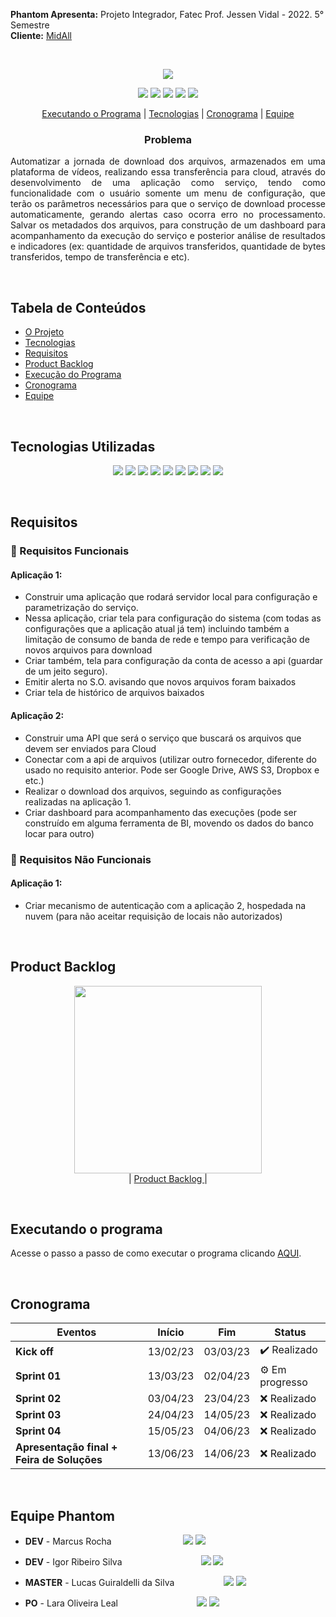 **Phantom Apresenta:** Projeto Integrador, Fatec Prof. Jessen Vidal - 2022. 5° Semestre <br>
**Cliente:** <a href="https://www.midall.com.br//">MidAll</a>

<br><p align="center">
 <a href="https://www.midall.com.br/"><img src="https://cdn.discordapp.com/attachments/887890002741170176/10864manu42721377517698/download-removebg-preview.png"/></a>
</p>

<p align="center"> 
 <img src="https://img.shields.io/badge/Status%3A-Building-orange"/>
 <a href="https://www.java.com/pt-BR/"><img src="https://img.shields.io/badge/Language%3A-JAVA-red"/></a>
 <a href="https://vuejs.org/"><img src="https://img.shields.io/badge/Language%3A-VUE.js-green"/></a>
 <a href="https://www.midall.com.br/"><img src="https://img.shields.io/badge/Client%3A-MidAll-purple"/></a>
 <a href="http://fatecsjc-prd.azurewebsites.net/"><img src="https://img.shields.io/badge/Institution%3A-Fatec-red"/></a>
</p>

<p align="center">
 <a href="#executando-o-programa">Executando o Programa</a> |  <a href="#tecnologias-utilizadas">Tecnologias</a> |  <a href="#cronograma">Cronograma</a> 
 |  <a href="#equipe-phantom">Equipe</a>
</p>

<h3 align="center">Problema</h3>
<p align="justify">
Automatizar a jornada de download dos arquivos, armazenados em uma plataforma de vídeos,
realizando essa transferência para cloud, através do desenvolvimento de uma aplicação como
serviço, tendo como funcionalidade com o usuário somente um menu de configuração, que terão
os parâmetros necessários para que o serviço de download processe automaticamente, gerando
alertas caso ocorra erro no processamento. Salvar os metadados dos arquivos, para construção de
um dashboard para acompanhamento da execução do serviço e posterior análise de resultados e
indicadores (ex: quantidade de arquivos transferidos, quantidade de bytes transferidos, tempo de
transferência e etc).
</p>


<br>

## Tabela de Conteúdos

 - [O Projeto](#subiter-call)
 - [Tecnologias](#tecnologias-utilizadas)
 - [Requisitos](#requisitos)
 - [Product Backlog](#product-backlog)  
 - [Execução do Programa](#executando-o-programa)
 - [Cronograma](#cronograma)
 - [Equipe](#equipe-phantom)

<br>

## Tecnologias Utilizadas

<p align="center">
  <img src="https://img.shields.io/badge/Vue.js-35495E?style=for-the-badge&logo=vuedotjs&logoColor=4FC08D"/>
  <img src="https://img.shields.io/badge/JavaScript-323330?style=for-the-badge&logo=javascript&logoColor=gold"/>
  <img src="https://img.shields.io/badge/HTML5-E34F26?style=for-the-badge&logo=html5&logoColor=white"/>
  <img src="https://img.shields.io/badge/CSS3-1572B6?style=for-the-badge&logo=css3&logoColor=white"/>
  <img src="https://img.shields.io/badge/Sass-CC6699?style=for-the-badge&logo=sass&logoColor=white"/>

  <img src="https://img.shields.io/badge/Java-ED8B00?style=for-the-badge&logo=java&logoColor=white"/>
  <img src="https://img.shields.io/badge/Spring-6DB33F?style=for-the-badge&logo=spring&logoColor=white"/>
  <img src="https://img.shields.io/badge/maven-C71A36?style=for-the-badge&logo=apachemaven&logoColor=white"/>
  <img src="https://img.shields.io/badge/Hibernate-59666C?style=for-the-badge&logo=Hibernate&logoColor=white"/>
</p>
 
<br>

## Requisitos

### 📌 Requisitos Funcionais

#### Aplicação 1:

 - Construir uma aplicação que rodará servidor local para configuração e parametrização do serviço.
 - Nessa aplicação, criar tela para configuração do sistema (com todas as configurações que a aplicação atual já tem) incluindo também a limitação de consumo de banda de rede e tempo para verificação de novos arquivos para download
 - Criar também, tela para configuração da conta de acesso a api (guardar de um jeito seguro).
 - Emitir alerta no S.O. avisando que novos arquivos foram baixados
 - Criar tela de histórico de arquivos baixados

#### Aplicação 2:

 - Construir uma API que será o serviço que buscará os arquivos que devem ser enviados para Cloud
 - Conectar com a api de arquivos (utilizar outro fornecedor, diferente do usado no requisito anterior. Pode ser Google Drive, AWS S3, Dropbox e etc.)
 - Realizar o download dos arquivos, seguindo as configurações realizadas na aplicação 1.
 - Criar dashboard para acompanhamento das execuções (pode ser construído em alguma ferramenta de BI, movendo os dados do banco locar para outro)

### 📌 Requisitos Não Funcionais

#### Aplicação 1:

 - Criar mecanismo de autenticação com a aplicação 2, hospedada na nuvem (para não aceitar requisição de locais não autorizados)

<br>

## Product Backlog

<p align="center"> 
<img src="https://user-images.githubusercontent.com/80851038/190932627-dec3b2eb-fcb7-486d-a563-6096a2e1e7ec.png" width="300"/> <br>
| <a href="https://apisubiter.atlassian.net/jira/software/projects/MID/boards/2/backlog">Product Backlog </a> |
</p>
 
<br>

## Executando o programa 
Acesse o passo a passo de como executar o programa clicando [AQUI](https://github.com/PhatomFatec/datatransfer-back/blob/8cf60c91e62dfdb093f0172d0c382152d15f3e91/Readme.md).

<br>

## Cronograma

| Eventos         | Início   | Fim      | Status |
|-----------------|----------|----------|--------|
| **Kick off**    | 13/02/23 | 03/03/23 |   ✔️ Realizado      |
| **Sprint 01**   | 13/03/23 | 02/04/23 |   ⚙ Em progresso       |
| **Sprint 02**   | 03/04/23 | 23/04/23 |   ❌ Realizado      |
| **Sprint 03**   | 24/04/23 | 14/05/23 |   ❌ Realizado      |
| **Sprint 04**   | 15/05/23 | 04/06/23 |   ❌ Realizado      |
| **Apresentação final + Feira de Soluções** | 13/06/23 | 14/06/23 |   ❌ Realizado  |

<br>

## Equipe Phantom

* **DEV** - Marcus Rocha &nbsp; &nbsp; &nbsp; &nbsp; &nbsp; &nbsp; &nbsp; &nbsp; &nbsp; &nbsp; &nbsp; &nbsp; &nbsp;&nbsp;&nbsp;
[<img src="https://img.shields.io/badge/linkedin-%230077B5.svg?&style=for-the-badge&logo=linkedin&logoColor=white&color=black"/>](https://www.linkedin.com/in/mvarocha/)
[<img src="https://img.shields.io/badge/github%20-%23121011.svg?&style=for-the-badge&logo=github&logoColor=white&color=black"/>](https://github.com/mvarocha)


* **DEV** - Igor Ribeiro Silva &nbsp; &nbsp; &nbsp; &nbsp; &nbsp; &nbsp; &nbsp; &nbsp; &nbsp; &nbsp; &nbsp; &nbsp; &nbsp; &nbsp; &nbsp;&nbsp; 
[<img src="https://img.shields.io/badge/linkedin-%230077B5.svg?&style=for-the-badge&logo=linkedin&logoColor=white&color=black"/>](https://www.linkedin.com/in/igor-ribeiro-8571a6210/)
[<img src="https://img.shields.io/badge/github%20-%23121011.svg?&style=for-the-badge&logo=github&logoColor=white&color=black"/>](https://github.com/IgorRibeiro-S)

* **MASTER** - Lucas Guiraldelli da Silva &nbsp; &nbsp; &nbsp; &nbsp; &nbsp; &nbsp; &nbsp; &nbsp; &nbsp;&nbsp;
[<img src="https://img.shields.io/badge/linkedin-%230077B5.svg?&style=for-the-badge&logo=linkedin&logoColor=white&color=black"/>](https://www.linkedin.com/in/lucasguiraldelli/)
[<img src="https://img.shields.io/badge/github%20-%23121011.svg?&style=for-the-badge&logo=github&logoColor=white&color=black"/>](https://github.com/LucasGuiraldelli)

* **PO** - Lara Oliveira Leal &nbsp; &nbsp; &nbsp; &nbsp; &nbsp; &nbsp; &nbsp; &nbsp; &nbsp; &nbsp; &nbsp; &nbsp; &nbsp; &nbsp; &nbsp;&nbsp;
[<img src="https://img.shields.io/badge/linkedin-%230077B5.svg?&style=for-the-badge&logo=linkedin&logoColor=white&color=black"/>](https://www.linkedin.com/in/lara-leal-527b7020a/)
[<img src="https://img.shields.io/badge/github%20-%23121011.svg?&style=for-the-badge&logo=github&logoColor=white&color=black"/>](https://github.com/lara-leal)
